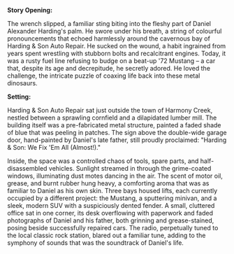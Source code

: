 **Story Opening:**

The wrench slipped, a familiar sting biting into the fleshy part of Daniel Alexander Harding's palm. He swore under his breath, a string of colourful pronouncements that echoed harmlessly around the cavernous bay of Harding & Son Auto Repair. He sucked on the wound, a habit ingrained from years spent wrestling with stubborn bolts and recalcitrant engines. Today, it was a rusty fuel line refusing to budge on a beat-up '72 Mustang – a car that, despite its age and decrepitude, he secretly adored. He loved the challenge, the intricate puzzle of coaxing life back into these metal dinosaurs.

**Setting:**

Harding & Son Auto Repair sat just outside the town of Harmony Creek, nestled between a sprawling cornfield and a dilapidated lumber mill. The building itself was a pre-fabricated metal structure, painted a faded shade of blue that was peeling in patches. The sign above the double-wide garage door, hand-painted by Daniel's late father, still proudly proclaimed: "Harding & Son: We Fix 'Em All (Almost!)."

Inside, the space was a controlled chaos of tools, spare parts, and half-disassembled vehicles. Sunlight streamed in through the grime-coated windows, illuminating dust motes dancing in the air. The scent of motor oil, grease, and burnt rubber hung heavy, a comforting aroma that was as familiar to Daniel as his own skin. Three bays housed lifts, each currently occupied by a different project: the Mustang, a sputtering minivan, and a sleek, modern SUV with a suspiciously dented fender. A small, cluttered office sat in one corner, its desk overflowing with paperwork and faded photographs of Daniel and his father, both grinning and grease-stained, posing beside successfully repaired cars. The radio, perpetually tuned to the local classic rock station, blared out a familiar tune, adding to the symphony of sounds that was the soundtrack of Daniel's life.
